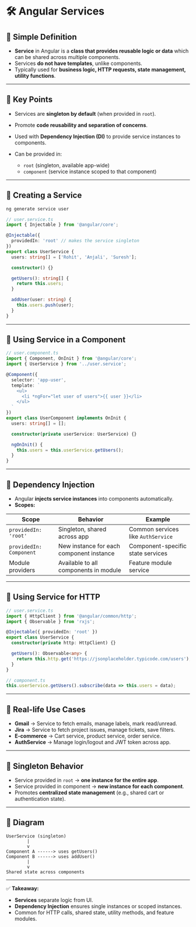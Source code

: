 
# 🛠️ Angular Services

## 🔹 Simple Definition

* **Service** in Angular is a **class that provides reusable logic or data** which can be shared across multiple components.
* Services **do not have templates**, unlike components.
* Typically used for **business logic, HTTP requests, state management, utility functions**.

---

## 🔹 Key Points

* Services are **singleton by default** (when provided in `root`).
* Promote **code reusability and separation of concerns**.
* Used with **Dependency Injection (DI)** to provide service instances to components.
* Can be provided in:

  * `root` (singleton, available app-wide)
  * `component` (service instance scoped to that component)

---

## 🔹 Creating a Service

```bash
ng generate service user
```

```ts
// user.service.ts
import { Injectable } from '@angular/core';

@Injectable({
  providedIn: 'root' // makes the service singleton
})
export class UserService {
  users: string[] = ['Rohit', 'Anjali', 'Suresh'];

  constructor() {}

  getUsers(): string[] {
    return this.users;
  }

  addUser(user: string) {
    this.users.push(user);
  }
}
```

---

## 🔹 Using Service in a Component

```ts
// user.component.ts
import { Component, OnInit } from '@angular/core';
import { UserService } from '../user.service';

@Component({
  selector: 'app-user',
  template: `
    <ul>
      <li *ngFor="let user of users">{{ user }}</li>
    </ul>
  `
})
export class UserComponent implements OnInit {
  users: string[] = [];

  constructor(private userService: UserService) {}

  ngOnInit() {
    this.users = this.userService.getUsers();
  }
}
```

---

## 🔹 Dependency Injection

* Angular **injects service instances** into components automatically.
* **Scopes:**

| Scope                   | Behavior                                 | Example                            |
| ----------------------- | ---------------------------------------- | ---------------------------------- |
| `providedIn: 'root'`    | Singleton, shared across app             | Common services like `AuthService` |
| `providedIn: Component` | New instance for each component instance | Component-specific state services  |
| Module providers        | Available to all components in module    | Feature module service             |

---

## 🔹 Using Service for HTTP

```ts
// user.service.ts
import { HttpClient } from '@angular/common/http';
import { Observable } from 'rxjs';

@Injectable({ providedIn: 'root' })
export class UserService {
  constructor(private http: HttpClient) {}

  getUsers(): Observable<any> {
    return this.http.get('https://jsonplaceholder.typicode.com/users');
  }
}
```

```ts
// component.ts
this.userService.getUsers().subscribe(data => this.users = data);
```

---

## 🔹 Real-life Use Cases

* **Gmail** → Service to fetch emails, manage labels, mark read/unread.
* **Jira** → Service to fetch project issues, manage tickets, save filters.
* **E-commerce** → Cart service, product service, order service.
* **AuthService** → Manage login/logout and JWT token across app.

---

## 🔹 Singleton Behavior

* Service provided in `root` → **one instance for the entire app**.
* Service provided in component → **new instance for each component**.
* Promotes **centralized state management** (e.g., shared cart or authentication state).

---

## 🔹 Diagram

```
UserService (singleton)
        |
        v
Component A ------> uses getUsers()
Component B ------> uses addUser()
        |
        v
Shared state across components
```

---

✅ **Takeaway:**

* **Services** separate logic from UI.
* **Dependency Injection** ensures single instances or scoped instances.
* Common for HTTP calls, shared state, utility methods, and feature modules.

